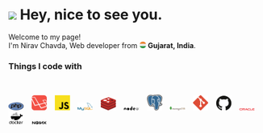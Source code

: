 ﻿<h1><img src="https://emojis.slackmojis.com/emojis/images/1531849430/4246/blob-sunglasses.gif?1531849430" width="30"/> Hey, nice to see you.</h1>


<p>Welcome to my page! </br> I'm Nirav Chavda, Web developer from <img src=".&#x2F;img&#x2F;india.svg" width="13"/> <b>Gujarat, India</b>. </p>
<h3>Things I code with</h3>
<br/>
<p>
  <img alt="PHP" src="./img/php.png" width="30" />
  &nbsp;&nbsp;
  <img alt="Laravel" src="./img/laravel.png" width="30" />
  &nbsp;&nbsp;
  <img alt="Javascript" src="./img/js.png" width="30" />
  &nbsp;&nbsp;
  <img alt="MySQL" src="./img/mysql.png" width="30" />
  &nbsp;&nbsp;
  <img alt="Redis" src="./img/redis.png" width="30" />
  &nbsp;&nbsp;
  <img alt="Node JS" src="./img/nodejs.png" width="30" />
  &nbsp;&nbsp;
  <img alt="PostgreSQL" src="./img/postgres.png" width="30" />
  &nbsp;&nbsp;
  <img alt="MongoDB" src="./img/mongodb.png" width="30" />
  &nbsp;&nbsp;
  <img alt="Git" src="./img/git.png" width="30" />
  &nbsp;&nbsp;
  <img alt="Github" src="./img/github.png" width="30" />
  &nbsp;&nbsp;
  <img alt="Oracle" src="./img/oracle.png" width="30" />
  &nbsp;&nbsp;
  <img alt="Docker" src="./img/docker.png" width="30" />
  &nbsp;&nbsp;
  <img alt="Nginx" src="./img/nginx.png" width="30" />
</p>